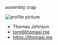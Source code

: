 assembly crap

![profile picture](https://thomasj.me/img/profilepic5.jpg)
- Thomas Johnson
- tom@thomasj.me
- https://thomasj.me
